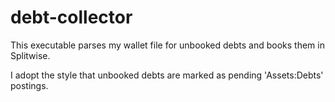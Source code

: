 # debt-collector

This executable parses my wallet file for unbooked debts and books them in
Splitwise.

I adopt the style that unbooked debts are marked as pending 'Assets:Debts'
postings.
